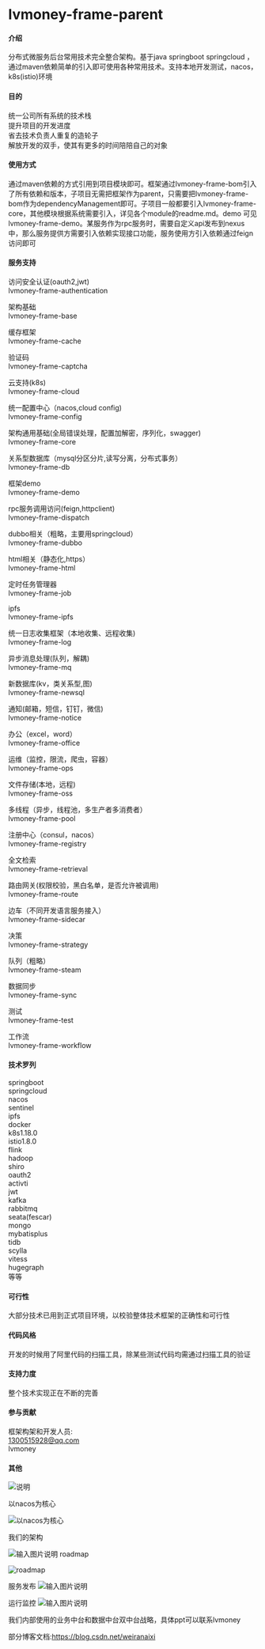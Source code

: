 # lvmoney-frame-parent  


#### 介绍

分布式微服务后台常用技术完全整合架构。基于java springboot springcloud ，通过maven依赖简单的引入即可使用各种常用技术。支持本地开发测试，nacos，k8s(istio)环境

#### 目的  

统一公司所有系统的技术栈  
提升项目的开发进度   
省去技术负责人重复的造轮子  
解放开发的双手，使其有更多的时间陪陪自己的对象  

#### 使用方式

通过maven依赖的方式引用到项目模块即可。框架通过lvmoney-frame-bom引入了所有依赖和版本，子项目无需把框架作为parent，只需要把lvmoney-frame-bom作为dependencyManagement即可。子项目一般都要引入lvmoney-frame-core，其他模块根据系统需要引入，详见各个module的readme.md。demo 可见 lvmoney-frame-demo。某服务作为rpc服务时，需要自定义api发布到nexus中，那么服务提供方需要引入依赖实现接口功能，服务使用方引入依赖通过feign访问即可

#### 服务支持


访问安全认证(oauth2,jwt)  
lvmoney-frame-authentication  
   
架构基础   
lvmoney-frame-base    
 
缓存框架  
lvmoney-frame-cache  

验证码  
lvmoney-frame-captcha  

云支持(k8s)  
lvmoney-frame-cloud  

统一配置中心（nacos,cloud config)  
lvmoney-frame-config   

架构通用基础(全局错误处理，配置加解密，序列化，swagger)  
lvmoney-frame-core  

关系型数据库（mysql分区分片,读写分离，分布式事务）  
lvmoney-frame-db  

框架demo  
lvmoney-frame-demo  

rpc服务调用访问(feign,httpclient)   
lvmoney-frame-dispatch  

dubbo相关（粗略，主要用springcloud）  
lvmoney-frame-dubbo  

html相关（静态化,https）    
lvmoney-frame-html  

定时任务管理器  
lvmoney-frame-job  

ipfs  
lvmoney-frame-ipfs  
  
统一日志收集框架（本地收集、远程收集)  
lvmoney-frame-log   

异步消息处理(队列，解耦)  
lvmoney-frame-mq   

新数据库(kv，类关系型,图)    
lvmoney-frame-newsql  

通知(邮箱，短信，钉钉，微信)  
lvmoney-frame-notice  

办公（excel，word）  
lvmoney-frame-office   

运维（监控，限流，爬虫，容器）     
lvmoney-frame-ops   

文件存储(本地，远程)   
lvmoney-frame-oss  

多线程（异步，线程池，多生产者多消费者）  
lvmoney-frame-pool  

注册中心（consul，nacos）  
lvmoney-frame-registry  

全文检索   
lvmoney-frame-retrieval   

路由网关(权限校验，黑白名单，是否允许被调用)  
lvmoney-frame-route   

边车（不同开发语言服务接入）  
lvmoney-frame-sidecar  

决策    
lvmoney-frame-strategy  

队列（粗略）  
lvmoney-frame-steam   

数据同步   
lvmoney-frame-sync  

测试  
lvmoney-frame-test  

工作流  
lvmoney-frame-workflow  


#### 技术罗列

springboot  
springcloud  
nacos  
sentinel  
ipfs  
docker  
k8s1.18.0  
istio1.8.0  
flink  
hadoop  
shiro  
oauth2  
activti  
jwt  
kafka  
rabbitmq  
seata(fescar)  
mongo  
mybatisplus  
tidb    
scylla  
vitess  
hugegraph  
等等  


#### 可行性

大部分技术已用到正式项目环境，以校验整体技术框架的正确性和可行性

#### 代码风格

开发的时候用了阿里代码的扫描工具，除某些测试代码均需通过扫描工具的验证

#### 支持力度

整个技术实现正在不断的完善

#### 参与贡献

框架构架和开发人员:  
1300515928@qq.com  
lvmoney

#### 其他 



![说明](https://images.gitee.com/uploads/images/2020/0724/095934_b4551d4f_107773.png "说明.png")

以nacos为核心

![以nacos为核心](https://images.gitee.com/uploads/images/2020/0724/094358_2bb5e1a0_107773.png "nacos.png")

我们的架构

![输入图片说明](https://images.gitee.com/uploads/images/2021/0119/114349_87aab8df_107773.png "微信截图_20210119114013.png")
roadmap

![roadmap](https://images.gitee.com/uploads/images/2020/0724/095048_f4de7e47_107773.png "roadmap.png")  

服务发布
![输入图片说明](https://images.gitee.com/uploads/images/2021/0119/114028_9a74a927_107773.png "微信截图_20210119114013.png")

运行监控
![输入图片说明](https://images.gitee.com/uploads/images/2021/0119/114120_899f8c87_107773.png "微信截图_20210119114013.png")

我们内部使用的业务中台和数据中台双中台战略，具体ppt可以联系lvmoney


部分博客文档:https://blog.csdn.net/weiranaixi







